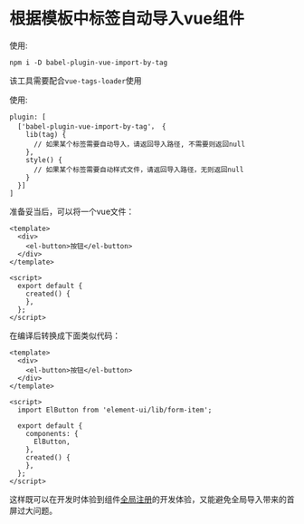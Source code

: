 # 根据模板中标签自动导入vue组件

使用:
```
npm i -D babel-plugin-vue-import-by-tag
```

该工具需要配合`vue-tags-loader`使用

使用:
```
plugin: [
  ['babel-plugin-vue-import-by-tag'， {
    lib(tag) {
      // 如果某个标签需要自动导入，请返回导入路径, 不需要则返回null
    },
    style() {
      // 如果某个标签需要自动样式文件，请返回导入路径，无则返回null
    }
  }]
]
```


准备妥当后，可以将一个vue文件：
```vue
<template>
  <div>
    <el-button>按钮</el-button>
  </div>
</template>

<script>
  export default {
    created() {
    },
  };
</script>
```
在编译后转换成下面类似代码：
```
<template>
  <div>
    <el-button>按钮</el-button>
  </div>
</template>

<script>
  import ElButton from 'element-ui/lib/form-item';

  export default {
    components: {
      ElButton,
    },
    created() {
    },
  };
</script>
```

这样既可以在开发时体验到组件[全局注册](https://cn.vuejs.org/v2/guide/components-registration.html#%E5%85%A8%E5%B1%80%E6%B3%A8%E5%86%8C)的开发体验，又能避免全局导入带来的首屏过大问题。
